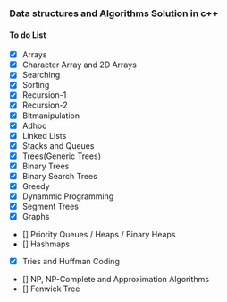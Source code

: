 ### Data structures and Algorithms Solution in c++

#### To do List
- [x] Arrays
- [x] Character Array and 2D Arrays
- [x] Searching
- [x] Sorting
- [x] Recursion-1
- [x] Recursion-2
- [x] Bitmanipulation
- [x] Adhoc
- [x] Linked Lists
- [x] Stacks and Queues
- [x] Trees(Generic Trees)
- [x] Binary Trees
- [x] Binary Search Trees
- [x] Greedy
- [x] Dynammic Programming
- [x] Segment Trees
- [x] Graphs
- [] Priority Queues / Heaps / Binary Heaps
- [] Hashmaps
- [x] Tries and Huffman Coding
- [] NP, NP-Complete and Approximation Algorithms
- [] Fenwick Tree